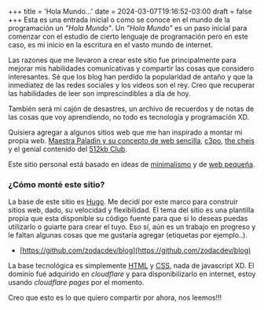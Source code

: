 +++
title = 'Hola Mundo...'
date = 2024-03-07T19:16:52-03:00
draft = false
+++
Esta es una entrada inicial o como se conoce en el mundo de la programación un _"Hola Mundo"_. Un _"Hola Mundo"_ es un paso inicial para comenzar con el estudio de cierto lenguaje de programación pero en este caso, es mi inicio en la escritura en el vasto mundo de internet.

Las razones que me llevaron a crear este sitio fue principalmente para mejorar mis habilidades comunicativas y compartir las cosas que considero interesantes. Sé que los blog han perdido la popularidad de antaño y que la inmediatez de las redes sociales y los videos son el rey. Creo que recuperar las habilidades de leer son imprescindibles a día de hoy.

También será mi cajón de desastres, un archivo de recuerdos y de notas de las cosas que voy aprendiendo, no todo es tecnología y programación XD.

Quisiera agregar a algunos sitios web que me han inspirado a montar mi propia web. [Maestra Paladin y su concepto de web sencilla](https://maestrapaladin.es/articulos/2024/01/websencilla), [c3po](https://c3po.website/), [the cheis](https://thecheis.com/) y el genial contenido del [512kb Club](https://512kb.club/).

Este sitio personal está basado en ideas de [minimalismo](https://es.wikipedia.org/wiki/Minimalismo "Sitio Wikipedia del minimalismo") y de [web pequeña](https://smolweb.org/guidelines.html "Smolweb").

### ¿Cómo monté este sitio?

La base de este sitio es [Hugo](https://gohugo.io/). Me decidí por este marco para construir sitios web, dado, su velocidad y flexibilidad. El tema del sitio es una plantilla propia que esta disponible su código fuente para que si lo deseas puedas utilizarlo o guiarte para crear el tuyo. Eso sí, aún es un trabajo en progreso y le faltan algunas cosas que me gustaría agregar (etiquetas por ejemplo..).

- [https://github.com/zodacdev/blog](https://github.com/zodacdev/blog)

La base tecnológica es simplemente [HTML](https://developer.mozilla.org/en-US/docs/Web/HTML) y [CSS](https://developer.mozilla.org/en-US/docs/Web/CSS), nada de javascript XD. El dominio fué adquirido en _cloudflare_ y para disponibilizarlo en internet, estoy usando _cloudflare pages_ por el momento.

Creo que esto es lo que quiero compartir por ahora, nos leemos!!!
